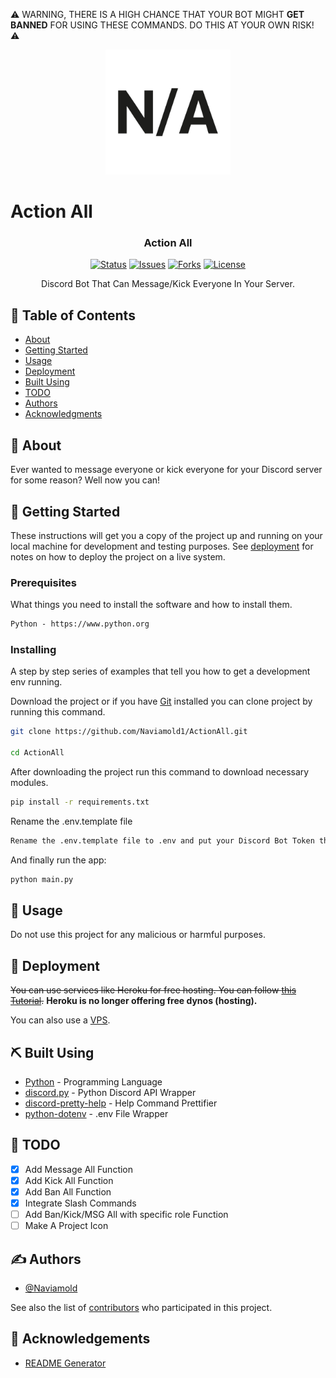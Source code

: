 ⚠️ WARNING, THERE IS A HIGH CHANCE THAT YOUR BOT MIGHT **GET BANNED** FOR USING THESE COMMANDS. DO THIS AT YOUR OWN RISK! ⚠️

<p align="center">
  <a href="" rel="noopener">
 <img width=200px height=200px src="na.svg" alt="Project logo"></a>
</p>

# Action All

<h3 align="center">Action All</h3>

<div align="center">

[![Status](https://img.shields.io/badge/status-active-success.svg)]()
[![Issues](https://img.shields.io/github/issues/Naviamold1/ActionAll)]()
[![Forks](https://img.shields.io/github/forks/Naviamold1/ActionAll)]()
[![License](https://img.shields.io/badge/license-MIT-blue.svg)]()

</div>

<p align="center"> Discord Bot That Can Message/Kick Everyone In Your Server.
    <br>
</p>

## 📝 Table of Contents

- [About](#-about)
- [Getting Started](#-getting-started)
- [Usage](#-usage)
- [Deployment](#-deployment)
- [Built Using](#%EF%B8%8F-built-using)
- [TODO](#-todo)
- [Authors](#%EF%B8%8F-authors)
- [Acknowledgments](#-acknowledgements)

## 🧐 About

Ever wanted to message everyone or kick everyone for your Discord server for some reason? Well now you can!

## 🏁 Getting Started

These instructions will get you a copy of the project up and running on your local machine for development and testing purposes. See [deployment](#-deployment) for notes on how to deploy the project on a live system.

### Prerequisites

What things you need to install the software and how to install them.

```txt
Python - https://www.python.org
```

### Installing

A step by step series of examples that tell you how to get a development env running.

Download the project or if you have [Git](https://git-scm.com) installed you can clone project by running this command.

```bash
git clone https://github.com/Naviamold1/ActionAll.git

cd ActionAll
```

After downloading the project run this command to download necessary modules.

```bash
pip install -r requirements.txt
```

Rename the .env.template file

```bash
Rename the .env.template file to .env and put your Discord Bot Token there that you can get from https://discord.com/developers/applications
```

And finally run the app:

```bash
python main.py
```

## 🎈 Usage

Do not use this project for any malicious or harmful purposes.

## 🚀 Deployment

~~You can use services like Heroku for free hosting. You can follow [this Tutorial](https://www.youtube.com/watch?v=BPvg9bndP1U).~~
**Heroku is no longer offering free dynos (hosting).**

You can also use a [VPS](https://www.pythondiscord.com/pages/guides/python-guides/vps-services/).

## ⛏️ Built Using

- [Python](https://www.python.org/) - Programming Language
- [discord.py](https://discordpy.readthedocs.io/en/stable/) - Python Discord API Wrapper
- [discord-pretty-help](https://github.com/stroupbslayen/discord-pretty-help) - Help Command Prettifier
- [python-dotenv](https://saurabh-kumar.com/python-dotenv/) - .env File Wrapper

## 📝 TODO

- [x] Add Message All Function
- [x] Add Kick All Function
- [x] Add Ban All Function
- [x] Integrate Slash Commands
- [ ] Add Ban/Kick/MSG All with specific role Function
- [ ] Make A Project Icon

## ✍️ Authors

- [@Naviamold](https://github.com/Naviamold1)

See also the list of [contributors](https://github.com/Naviamold1/ActionAll/contributors) who participated in this project.

## 🎉 Acknowledgements

- [README Generator](https://github.com/kefranabg/readme-md-generator)
